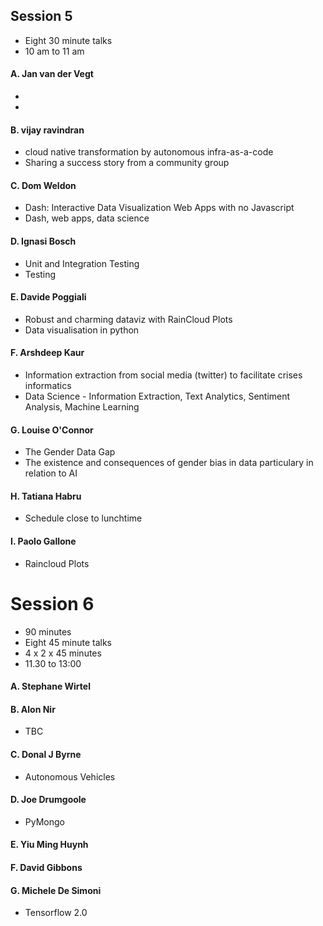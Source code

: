 								
## Session 5 

* Eight 30 minute talks
* 10 am to 11 am
								
#### A. Jan van der Vegt 

* 
* 

#### B. vijay ravindran									

* cloud native transformation by autonomous infra-as-a-code
* Sharing a success story from a community group
	
#### C. Dom Weldon

* Dash: Interactive Data Visualization Web Apps with no Javascript	
* Dash, web apps, data science

#### D. Ignasi Bosch

* Unit and Integration Testing	
* Testing

#### E. Davide Poggiali 

* Robust and charming dataviz with RainCloud Plots	
* Data visualisation in python

#### F. Arshdeep Kaur

* Information extraction from social media (twitter) to facilitate crises informatics	
* Data Science - Information Extraction, Text Analytics, Sentiment Analysis, Machine Learning 

#### G. Louise O'Connor	

* The Gender Data Gap	 
* The existence and consequences of gender bias in data particulary in relation to AI

#### H. Tatiana Habru

* Schedule close to lunchtime

#### I. Paolo Gallone
* Raincloud Plots

<hline>

# Session 6 

* 90 minutes
* Eight 45 minute talks
* 4 x 2 x 45 minutes
* 11.30 to 13:00

#### A. Stephane Wirtel

#### B. Alon Nir
* TBC

#### C. Donal J Byrne 
*  Autonomous Vehicles

#### D. Joe Drumgoole			
* PyMongo

#### E. Yiu Ming Huynh			

#### F. David Gibbons			

#### G. Michele De Simoni	
* Tensorflow 2.0


										
